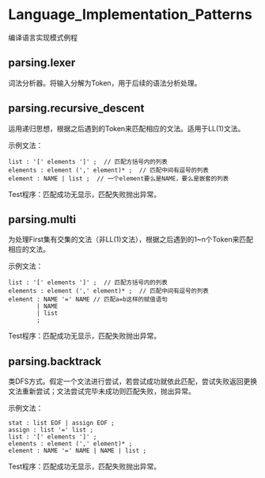 Language_Implementation_Patterns
================================

编译语言实现模式例程

## parsing.lexer
词法分析器。将输入分解为Token，用于后续的语法分析处理。  

## parsing.recursive_descent
运用递归思想，根据之后遇到的Token来匹配相应的文法。适用于LL(1)文法。  
  
示例文法：  

    list : '[' elements ']' ;  // 匹配方括号内的列表  
    elements : element (',' element)* ;  // 匹配中间有逗号的列表  
    element : NAME | list ;  // 一个element要么是NAME，要么是嵌套的列表  

Test程序：匹配成功无显示，匹配失败抛出异常。  

## parsing.multi
为处理First集有交集的文法（非LL(1)文法），根据之后遇到的1~n个Token来匹配相应的文法。  
  
示例文法：  

    list : '[' elements ']' ;  // 匹配方括号内的列表  
    elements : element (',' element)* ;  // 匹配中间有逗号的列表  
    element : NAME '=' NAME // 匹配a=b这样的赋值语句   
            | NAME  
            | list   
            ;   
            
Test程序：匹配成功无显示，匹配失败抛出异常。  

## parsing.backtrack
类DFS方式。假定一个文法进行尝试，若尝试成功就依此匹配，尝试失败返回更换文法重新尝试；文法尝试完毕未成功则匹配失败，抛出异常。  

示例文法：  

    stat : list EOF | assign EOF ;
    assign : list '=' list ;
    list : '[' elements ']' ; 
    elements : element (',' element)* ;  
    element : NAME '=' NAME | NAME | list ; 
    
Test程序：匹配成功无显示，匹配失败抛出异常。  